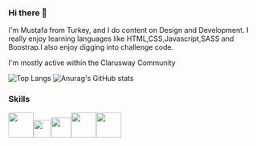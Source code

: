 ### Hi there 👋
 I'm Mustafa from Turkey, and I do content on Design and Development. I really enjoy learning languages like HTML,CSS,Javascript,SASS and Boostrap.I also enjoy digging into challenge code.

 I'm mostly active within the Clarusway Community

  ![Top Langs](https://github-readme-stats.vercel.app/api/top-langs/?username=mmehel52)     ![Anurag's GitHub stats](https://github-readme-stats.vercel.app/api?username=mmehel52)

 
### Skills  
<img src="https://upload.wikimedia.org/wikipedia/commons/thumb/6/61/HTML5_logo_and_wordmark.svg/1200px-HTML5_logo_and_wordmark.svg.png" width="50" /><img src="https://upload.wikimedia.org/wikipedia/commons/thumb/d/d5/CSS3_logo_and_wordmark.svg/1200px-CSS3_logo_and_wordmark.svg.png" width="35" /><img src="https://www.sistemkod.com/images/blog/javascriptlogo.png" width="40" /><img src="https://i0.wp.com/www.erdiucar.com/wp-content/uploads/2019/08/sass-logo.png?fit=1024%2C768&ssl=1" width="50" /><img src="https://upload.wikimedia.org/wikipedia/commons/thumb/b/b2/Bootstrap_logo.svg/512px-Bootstrap_logo.svg.png" width="50" />
